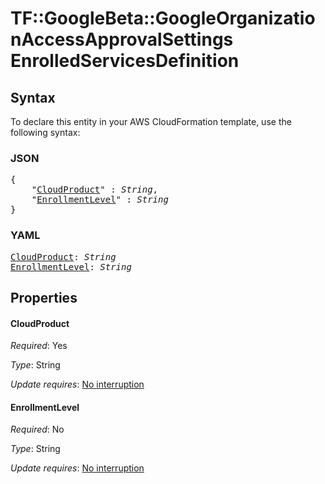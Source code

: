 # TF::GoogleBeta::GoogleOrganizationAccessApprovalSettings EnrolledServicesDefinition

## Syntax

To declare this entity in your AWS CloudFormation template, use the following syntax:

### JSON

<pre>
{
    "<a href="#cloudproduct" title="CloudProduct">CloudProduct</a>" : <i>String</i>,
    "<a href="#enrollmentlevel" title="EnrollmentLevel">EnrollmentLevel</a>" : <i>String</i>
}
</pre>

### YAML

<pre>
<a href="#cloudproduct" title="CloudProduct">CloudProduct</a>: <i>String</i>
<a href="#enrollmentlevel" title="EnrollmentLevel">EnrollmentLevel</a>: <i>String</i>
</pre>

## Properties

#### CloudProduct

_Required_: Yes

_Type_: String

_Update requires_: [No interruption](https://docs.aws.amazon.com/AWSCloudFormation/latest/UserGuide/using-cfn-updating-stacks-update-behaviors.html#update-no-interrupt)

#### EnrollmentLevel

_Required_: No

_Type_: String

_Update requires_: [No interruption](https://docs.aws.amazon.com/AWSCloudFormation/latest/UserGuide/using-cfn-updating-stacks-update-behaviors.html#update-no-interrupt)

